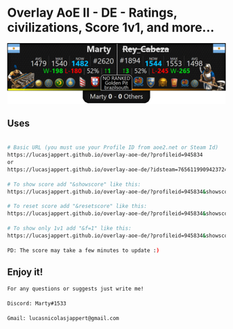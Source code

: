 # Overlay AoE II - DE - Ratings, civilizations, Score 1v1, and more...

![wallpaper](https://raw.githubusercontent.com/LucasJappert/overlay-aoe-de/main/img/wallpaper.png)

## Uses


```bash

# Basic URL (you must use your Profile ID from aoe2.net or Steam Id)
https://lucasjappert.github.io/overlay-aoe-de/?profileid=945834
or
https://lucasjappert.github.io/overlay-aoe-de/?idsteam=76561199094237242

# To show score add "&showscore" like this:
https://lucasjappert.github.io/overlay-aoe-de/?profileid=945834&showscore

# To reset score add "&resetscore" like this:
https://lucasjappert.github.io/overlay-aoe-de/?profileid=945834&showscore&resetscore

# To show only 1v1 add "&f=1" like this:
https://lucasjappert.github.io/overlay-aoe-de/?profileid=945834&showscore&resetscore

PD: The score may take a few minutes to update :)
```

## Enjoy it!

```bash
For any questions or suggests just write me!

Discord: Marty#1533

Gmail: lucasnicolasjappert@gmail.com
```

